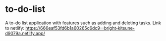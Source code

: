 # to-do-list
A to-do list application with features such as adding and deleting tasks.
Link to netlify: https://666eaf53fd6b1a60265c6dc9--bright-kitsune-d9079a.netlify.app/
